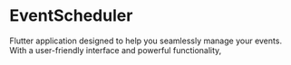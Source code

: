 # EventScheduler
Flutter application designed to help you seamlessly manage your events. With a user-friendly interface and powerful functionality,
